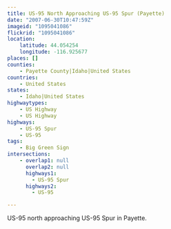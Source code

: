 ```yaml
---
title: US-95 North Approaching US-95 Spur (Payette)
date: "2007-06-30T10:47:59Z"
imageid: "1095041086"
flickrid: "1095041086"
location:
    latitude: 44.054254
    longitude: -116.925677
places: []
counties:
    - Payette County|Idaho|United States
countries:
    - United States
states:
    - Idaho|United States
highwaytypes:
    - US Highway
    - US Highway
highways:
    - US-95 Spur
    - US-95
tags:
    - Big Green Sign
intersections:
    - overlap1: null
      overlap2: null
      highways1:
        - US-95 Spur
      highways2:
        - US-95

---
```

US-95 north approaching US-95 Spur in Payette.
